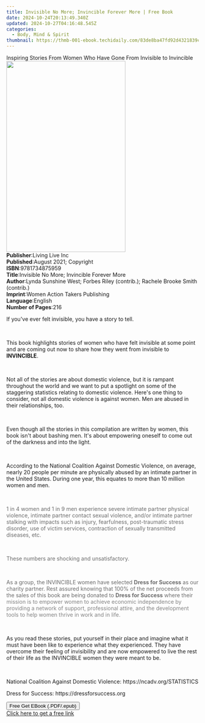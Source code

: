 ```yaml
---
title: Invisible No More; Invincible Forever More | Free Book
date: 2024-10-24T20:13:49.340Z
updated: 2024-10-27T04:16:48.545Z
categories:
  - Body, Mind & Spirit
thumbnail: https://thmb-001-ebook.techidaily.com/83de8ba47fd92d4321839c0afd6ac6d32a3b29b1e463074b2e92659239fb92b4.jpg
---
```

<main id="book-container">
  <div class="flex flex-col">
    <div class="book-brief flex-1 py-6 px-4 sm:p-6 md:py-10 md:px-8">
      <!-- brief-->
      <div class="book-brief-main">
        Inspiring Stories From Women Who Have Gone From Invisible to Invincible
      </div>
    </div>
    <div
      class="book-meta-info flex-1 grid gap-4 col-start-1 col-end-3 row-start-1 sm:mb-6 sm:grid-cols-4 lg:gap-6 lg:col-start-2 lg:row-end-6 lg:row-span-6 lg:mb-0"
    >
      <div
        class="book-meta-info-left place-content-center mt-4 p-4 text-sm leading-6 col-start-2 col-span-2 dark:text-slate-400"
      >
        <img
          class="w-full h-500 object-cover rounded-lg sm:h-255 sm:col-span-2 lg:col-span-full"
          src="https://img-001-ebook.techidaily.com/fbce3a34c76051330f6f4578efd99a61ac2a44f0268fb0a11d0bb8887ab19bdf.jpg"
          alt=""
          width="312"
          height="500"
        />
      </div>
      <div
        class="book-meta-info-right mt-2 col-start-1 row-start-2 col-span-3 self-center"
      >
        <!-- meta data  -->
        <div class="flex flex-col px-4 md:px-8">
          <div class="flex-1">
            <strong>Publisher</strong>:<span class="px-2">Living Live Inc</span>
          </div>
          <div class="flex-1">
            <strong>Published</strong>:<span class="px-2"
              >August 2021; Copyright</span
            >
          </div>
          <div class="flex-1">
            <strong>ISBN</strong>:<span class="px-2">9781734875959</span>
          </div>
          <div class="flex-1">
            <strong>Title</strong>:<span class="px-2"
              >Invisible No More; Invincible Forever More</span
            >
          </div>
          <div class="flex-1">
            <strong>Author</strong>:<span class="px-2"
              >Lynda Sunshine West; Forbes Riley (contrib.); Rachele Brooke
              Smith (contrib.)</span
            >
          </div>
          <div class="flex-1">
            <strong>Imprint</strong>:<span class="px-2"
              >Women Action Takers Publishing</span
            >
          </div>
          <div class="flex-1">
            <strong>Language</strong>:<span class="px-2">English</span>
          </div>
          <div class="flex-1">
            <strong>Number of Pages</strong>:<span class="px-2">216</span>
          </div>
        </div>
      </div>
    </div>
    <div class="book-description flex-1 py-6 px-4 sm:p-6 md:py-10 md:px-8">
      <div class="book-description-main">
        <div accordion-content="" id="description">
          <p>If you've ever felt invisible, you have a story to tell.</p>
          <p><br /></p>
          <p>
            This book highlights stories of women who have felt invisible at
            some point and are coming out now to share how they went from
            invisible to <strong>INVINCIBLE</strong>.
          </p>
          <p><br /></p>
          <p>
            Not all of the stories are about domestic violence, but it is
            rampant throughout the world and we want to put a spotlight on some
            of the staggering statistics relating to domestic violence. Here's
            one thing to consider, not all domestic violence is against women.
            Men are abused in their relationships, too.
          </p>
          <p><br /></p>
          <p>
            Even though all the stories in this compilation are written by
            women, this book isn't about bashing men. It's about empowering
            oneself to come out of the darkness and into the light.
          </p>
          <p><br /></p>
          According to the National Coalition Against Domestic Violence, on
          average, nearly 20 people per minute are physically abused by an
          intimate partner in the United States. During one year, this equates
          to more than 10 million women and men.
          <p><br /></p>
          <span style="color: rgb(107, 107, 107)"
            >1 in 4 women and 1 in 9 men experience severe intimate partner
            physical violence, intimate partner contact sexual violence, and/or
            intimate partner stalking with impacts such as injury, fearfulness,
            post-traumatic stress disorder, use of victim services, contraction
            of sexually transmitted diseases, etc.</span
          >
          <p><br /></p>
          <p>
            <span style="color: rgb(107, 107, 107)"
              >These numbers are shocking and unsatisfactory.</span
            >
          </p>
          <p><br /></p>
          <p>
            <span style="color: rgb(107, 107, 107)"
              >As a group, the INVINCIBLE women have selected </span
            ><strong style="color: rgb(107, 107, 107)">Dress for Success</strong
            ><span style="color: rgb(107, 107, 107)">
              as our charity partner. Rest assured knowing that 100% of the net
              proceeds from the sales of this book are being donated to </span
            ><strong style="color: rgb(107, 107, 107)">Dress for Success</strong
            ><span style="color: rgb(107, 107, 107)"> where their </span
            ><span style="color: rgb(131, 131, 131)"
              >mission is to empower women to achieve economic independence by
              providing a network of support, professional attire, and the
              development tools to help women thrive in work and in life.</span
            >
          </p>
          <p><br /></p>
          <p>
            As you read these stories, put yourself in their place and imagine
            what it must have been like to experience what they experienced.
            They have overcome their feeling of invisibility and are now
            empowered to live the rest of their life as the INVINCIBLE women
            they were meant to be.
          </p>
          <p><br /></p>
          <p>
            National Coalition Against Domestic Violence:
            https://ncadv.org/STATISTICS
          </p>
          <p>Dress for Success: https://dressforsuccess.org</p>
        </div>
        <div class="accordion-fader"></div>
      </div>
    </div>
    <div class="book-excerpts flex-1 py-6 px-4 sm:p-6 md:py-10 md:px-8"></div>
    <div
      class="book-about-author flex-1 py-6 px-4 sm:p-6 md:py-10 md:px-8"
    ></div>
    <div class="book-free-get flex-1 py-6 px-4 sm:p-6 md:py-10 md:px-8">
      <button
        id="btn-free-get"
        class="bg-blue-500 hover:bg-blue-700 text-white font-bold py-2 px-4 rounded"
      >
        Free Get EBook (.PDF/.epub)
      </button>
      <div id="countdown-display" class="px-2 text-lg mt-2"></div>
      <a
        id="free-link"
        class="hidden bg-blue-500 hover:bg-blue-700 text-white font-bold py-2 px-4 rounded"
        href="https://www.ebooks.com/en-us/book/210352848/invisible-no-more-invincible-forever-more/lynda-sunshine-west/"
        target="_blank"
        >Click here to get a free link</a
      >
    </div>
    <script>
      let countdownTime = 0;
      let countdownInterval = null;
      document
        .getElementById('btn-free-get')
        .addEventListener('click', startCountdown);
      function startCountdown() {
        countdownTime = new Date().getTime() + 60000 * 3;
        countdownInterval = setInterval(updateCountdown, 1000);
        document.getElementById('btn-free-get').disabled = true;
        document
          .getElementById('btn-free-get')
          .classList.add('bg-gray-500', 'cursor-not-allowed');
      }
      function updateCountdown() {
        let currentTime = new Date().getTime();
        let timeLeft = countdownTime - currentTime;
        let secondsLeft = Math.floor(timeLeft / 1000);
        document.getElementById('countdown-display').innerHTML =
          `Remaining time: ${secondsLeft} seconds.`;
        if (secondsLeft <= 0) {
          clearInterval(countdownInterval);
          document.getElementById('btn-free-get').classList.add('hidden');
          document.getElementById('free-link').classList.remove('hidden');
          document.getElementById('countdown-display').innerHTML = '';
        }
      }
    </script>
  </div>
</main>

<ins class="adsbygoogle"
      style="display:block"
      data-ad-client="ca-pub-7571918770474297"
      data-ad-slot="8358498916"
      data-ad-format="auto"
      data-full-width-responsive="true"></ins>
    